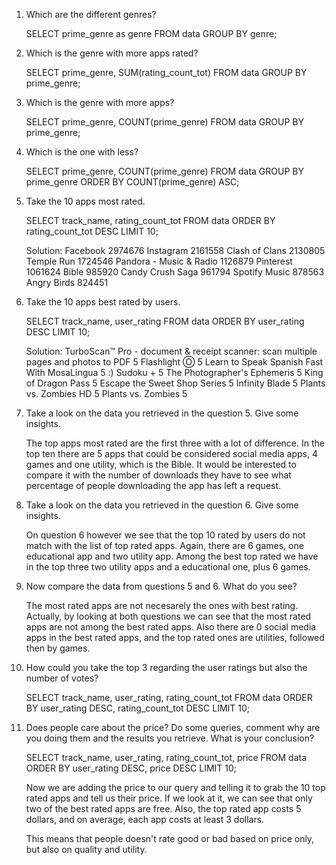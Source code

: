 1. Which are the different genres?

    SELECT prime_genre as genre
    FROM data
    GROUP BY genre;

2. Which is the genre with more apps rated?

    SELECT prime_genre, SUM(rating_count_tot)
    FROM data
    GROUP BY prime_genre;
    
3. Which is the genre with more apps?

    SELECT prime_genre, COUNT(prime_genre) 
    FROM data
    GROUP BY prime_genre;

4. Which is the one with less?

    SELECT prime_genre, COUNT(prime_genre) 
    FROM data
    GROUP BY prime_genre
    ORDER BY COUNT(prime_genre) ASC;

5. Take the 10 apps most rated.
    
    SELECT track_name, rating_count_tot
    FROM data
    ORDER BY rating_count_tot DESC
    LIMIT 10;
    
    Solution:
        Facebook	2974676
        Instagram	2161558
        Clash of Clans	2130805
        Temple Run	1724546
        Pandora - Music & Radio	1126879
        Pinterest	1061624
        Bible	985920
        Candy Crush Saga	961794
        Spotify Music	878563
        Angry Birds	824451
    

6. Take the 10 apps best rated by users.

    SELECT track_name, user_rating 
    FROM data
    ORDER BY user_rating DESC
    LIMIT 10;

    Solution:
        TurboScan™ Pro - document & receipt scanner: scan multiple pages and photos to PDF	5
        Flashlight Ⓞ	5
        Learn to Speak Spanish Fast With MosaLingua	5
        :) Sudoku +	5
        The Photographer's Ephemeris	5
        King of Dragon Pass	5
        Escape the Sweet Shop Series	5
        Infinity Blade	5
        Plants vs. Zombies HD	5
        Plants vs. Zombies	5

7. Take a look on the data you retrieved in the question 5. Give some insights.

    The top apps most rated are the first three with a lot of difference. In the top ten there are 5 apps that could be considered social media apps, 4 games and one utility, which is the Bible. It would be interested to compare it with the number of downloads they have to see what percentage of people downloading the app has left a request. 

8. Take a look on the data you retrieved in the question 6. Give some insights.

    On question 6 however we see that the top 10 rated by users do not match with the list of top rated apps. Again, there are 6 games, one educational app and two utility app. 
    Among the best top rated we have in the top three two utility apps and a educational one, plus 6 games. 

9. Now compare the data from questions 5 and 6. What do you see?

    The most rated apps are not necesarely the ones with best rating. Actually, by looking at both questions we can see that the most rated apps are not among the best rated apps. Also there are 0 social media apps in the best rated apps, and the top rated ones are utilities, followed then by games.

10. How could you take the top 3 regarding the user ratings but also the number of votes?

    SELECT track_name, user_rating, rating_count_tot
    FROM data
    ORDER BY user_rating DESC, rating_count_tot DESC
    LIMIT 10;


11. Does people care about the price? Do some queries, comment why are you doing them and the results you retrieve. What is your conclusion?

    SELECT track_name, user_rating, rating_count_tot, price 
    FROM data
    ORDER BY user_rating DESC, price DESC
    LIMIT 10;
    
    Now we are adding the price to our query and telling it to grab the 10 top rated apps and tell us their price. If we look at it, we can see that only two of the best rated apps are free. Also, the top rated app costs 5 dollars, and on average, each app costs at least 3 dollars. 
    
    This means that people doesn't rate good or bad based on price only, but also on quality and utility.